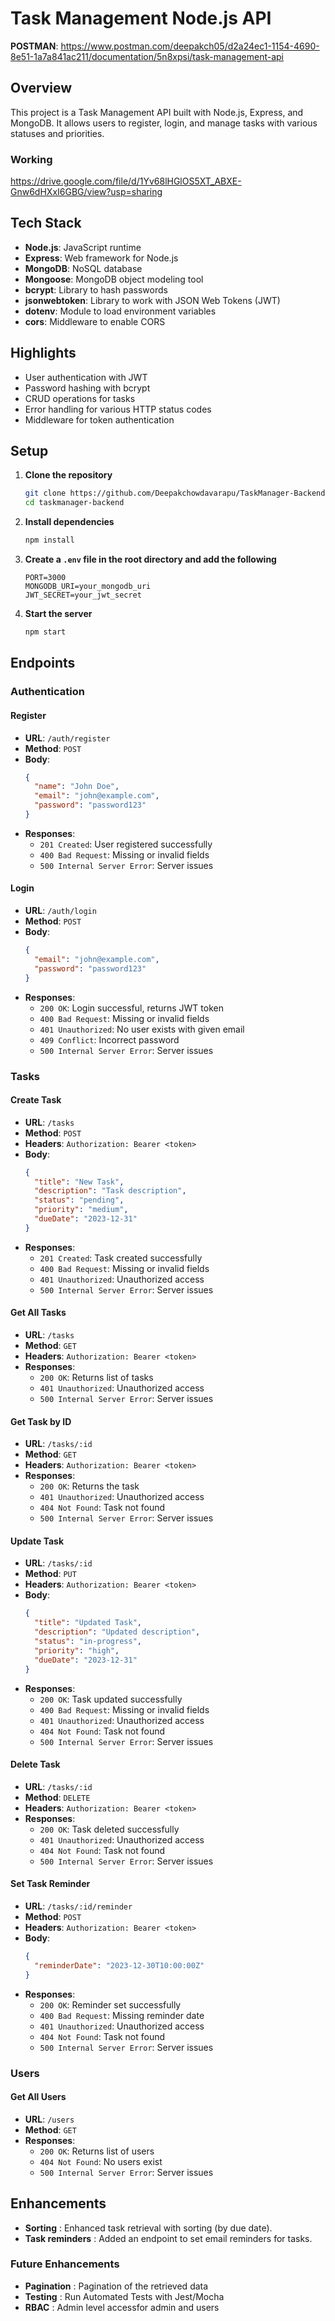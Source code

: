 # Task Management Node.js API

**POSTMAN**:  https://www.postman.com/deepakch05/d2a24ec1-1154-4690-8e51-1a7a841ac211/documentation/5n8xpsi/task-management-api
## Overview 
This project is a Task Management API built with Node.js, Express, and MongoDB. It allows users to register, login, and manage tasks with various statuses and priorities.

### Working
https://drive.google.com/file/d/1Yv68lHGlOS5XT_ABXE-Gnw6dHXxI6GBG/view?usp=sharing

## Tech Stack
- **Node.js**: JavaScript runtime
- **Express**: Web framework for Node.js
- **MongoDB**: NoSQL database
- **Mongoose**: MongoDB object modeling tool
- **bcrypt**: Library to hash passwords
- **jsonwebtoken**: Library to work with JSON Web Tokens (JWT)
- **dotenv**: Module to load environment variables
- **cors**: Middleware to enable CORS

## Highlights
- User authentication with JWT
- Password hashing with bcrypt
- CRUD operations for tasks
- Error handling for various HTTP status codes
- Middleware for token authentication

## Setup

1. **Clone the repository**
    ```bash
    git clone https://github.com/Deepakchowdavarapu/TaskManager-Backend.git
    cd taskmanager-backend
    ```

2. **Install dependencies**
    ```bash
    npm install
    ```

3. **Create a `.env` file in the root directory and add the following**
    ```
    PORT=3000
    MONGODB_URI=your_mongodb_uri
    JWT_SECRET=your_jwt_secret
    ```

4. **Start the server**
    ```bash
    npm start
    ```

## Endpoints

### Authentication

#### Register
- **URL**: `/auth/register`
- **Method**: `POST`
- **Body**:
    ```json
    {
      "name": "John Doe",
      "email": "john@example.com",
      "password": "password123"
    }
    ```
- **Responses**:
    - `201 Created`: User registered successfully
    - `400 Bad Request`: Missing or invalid fields
    - `500 Internal Server Error`: Server issues

#### Login
- **URL**: `/auth/login`
- **Method**: `POST`
- **Body**:
    ```json
    {
      "email": "john@example.com",
      "password": "password123"
    }
    ```
- **Responses**:
    - `200 OK`: Login successful, returns JWT token
    - `400 Bad Request`: Missing or invalid fields
    - `401 Unauthorized`: No user exists with given email
    - `409 Conflict`: Incorrect password
    - `500 Internal Server Error`: Server issues

### Tasks

#### Create Task
- **URL**: `/tasks`
- **Method**: `POST`
- **Headers**: `Authorization: Bearer <token>`
- **Body**:
    ```json
    {
      "title": "New Task",
      "description": "Task description",
      "status": "pending",
      "priority": "medium",
      "dueDate": "2023-12-31"
    }
    ```
- **Responses**:
    - `201 Created`: Task created successfully
    - `400 Bad Request`: Missing or invalid fields
    - `401 Unauthorized`: Unauthorized access
    - `500 Internal Server Error`: Server issues

#### Get All Tasks
- **URL**: `/tasks`
- **Method**: `GET`
- **Headers**: `Authorization: Bearer <token>`
- **Responses**:
    - `200 OK`: Returns list of tasks
    - `401 Unauthorized`: Unauthorized access
    - `500 Internal Server Error`: Server issues

#### Get Task by ID
- **URL**: `/tasks/:id`
- **Method**: `GET`
- **Headers**: `Authorization: Bearer <token>`
- **Responses**:
    - `200 OK`: Returns the task
    - `401 Unauthorized`: Unauthorized access
    - `404 Not Found`: Task not found
    - `500 Internal Server Error`: Server issues

#### Update Task
- **URL**: `/tasks/:id`
- **Method**: `PUT`
- **Headers**: `Authorization: Bearer <token>`
- **Body**:
    ```json
    {
      "title": "Updated Task",
      "description": "Updated description",
      "status": "in-progress",
      "priority": "high",
      "dueDate": "2023-12-31"
    }
    ```
- **Responses**:
    - `200 OK`: Task updated successfully
    - `400 Bad Request`: Missing or invalid fields
    - `401 Unauthorized`: Unauthorized access
    - `404 Not Found`: Task not found
    - `500 Internal Server Error`: Server issues

#### Delete Task
- **URL**: `/tasks/:id`
- **Method**: `DELETE`
- **Headers**: `Authorization: Bearer <token>`
- **Responses**:
    - `200 OK`: Task deleted successfully
    - `401 Unauthorized`: Unauthorized access
    - `404 Not Found`: Task not found
    - `500 Internal Server Error`: Server issues

#### Set Task Reminder
- **URL**: `/tasks/:id/reminder`
- **Method**: `POST`
- **Headers**: `Authorization: Bearer <token>`
- **Body**:
    ```json
    {
      "reminderDate": "2023-12-30T10:00:00Z"
    }
    ```
- **Responses**:
    - `200 OK`: Reminder set successfully
    - `400 Bad Request`: Missing reminder date
    - `401 Unauthorized`: Unauthorized access
    - `404 Not Found`: Task not found
    - `500 Internal Server Error`: Server issues

### Users

#### Get All Users
- **URL**: `/users`
- **Method**: `GET`
- **Responses**:
    - `200 OK`: Returns list of users
    - `404 Not Found`: No users exist
    - `500 Internal Server Error`: Server issues
 
  
## Enhancements
- **Sorting** : Enhanced task retrieval with sorting (by due date).
- **Task reminders** :  Added an endpoint to set email reminders for tasks.


### Future Enhancements
  - **Pagination** : Pagination of the retrieved data
  - **Testing** : Run Automated Tests with Jest/Mocha
  - **RBAC** : Admin level accessfor admin and users
